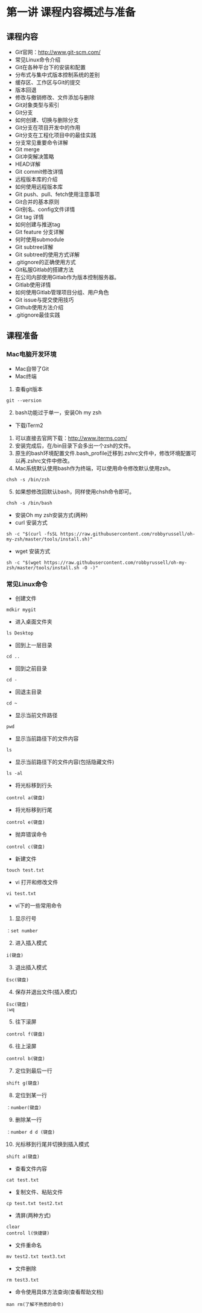 # 第一讲 课程内容概述与准备
## 课程内容
- Git官网：http://www.git-scm.com/
- 常见Linux命令介绍
- Git在各种平台下的安装和配置
- 分布式与集中式版本控制系统的差别
- 缓存区、工作区与Git的提交
- 版本回退
- 修改与撤销修改、文件添加与删除
- Git对象类型与索引
- Git分支
- 如何创建、切换与删除分支
- Git分支在项目开发中的作用
- Git分支在工程化项目中的最佳实践
- 分支常见重要命令详解
- Git merge
- Git冲突解决策略
- HEAD详解
- Git commit修改详情
- 远程版本库的介绍
- 如何使用远程版本库
- Git push、pull、fetch使用注意事项
- Git合并的基本原则
- Git别名、config文件详情
- Git tag 详情
- 如何创建与推送tag
- Git feature 分支详解
- 何时使用submodule
- Git subtree详解
- Git subtree的使用方式详解
- .gitignore的正确使用方式
- Git私服Gitlab的搭建方法
- 在公司内部使用Gitlab作为版本控制服务器。
- Gitlab使用详情
- 如何使用Gitlab管理项目分组、用户角色
- Git issue与提交使用技巧
- Github使用方法介绍
- .gitignore最佳实践
## 课程准备
### Mac电脑开发环境
- Mac自带了Git
- Mac终端  
1. 查看git版本  
```
git --version
```
2. bash功能过于单一，安装Oh my zsh
- 下载iTerm2  
1. 可以直接去官网下载：http://www.iterms.com/  
2. 安装完成后，在/bin目录下会多出一个zsh的文件。  
3. 原生的bash环境配置文件.bash_profile迁移到.zshrc文件中，修改环境配置可以再.zshrc文件中修改。  
4. Mac系统默认使用bash作为终端，可以使用命令修改默认使用zsh。
```
chsh -s /bin/zsh
```
5. 如果想修改回默认bash，同样使用chsh命令即可。
```
chsh -s /bin/bash
```
- 安装Oh my zsh安装方式(两种)
- curl 安装方式
```
sh -c "$(curl -fsSL https://raw.githubusercontent.com/robbyrussell/oh-my-zsh/master/tools/install.sh)"
```
- wget 安装方式
```
sh -c "$(wget https://raw.githubusercontent.com/robbyrussell/oh-my-zsh/master/tools/install.sh -O -)"
```
### 常见Linux命令
- 创建文件
```
mdkir mygit  
```
- 进入桌面文件夹
```
ls Desktop
```
- 回到上一层目录
```
cd ..
```
- 回到之前目录
```
cd -
```
- 回退主目录
```
cd ~
```
- 显示当前文件路径
```
pwd
```
- 显示当前路径下的文件内容
```
ls
```
- 显示当前路径下的文件内容(包括隐藏文件)
```
ls -al
```
- 将光标移到行头
```
control a(键盘)
```
- 将光标移到行尾
```
control e(键盘)
```
- 抛弃错误命令
```
control c(键盘)
```
- 新建文件
```
touch test.txt
```
- vi 打开和修改文件
```
vi test.txt
```
- vi下的一些常用命令  
1. 显示行号
```
：set number
```
2. 进入插入模式
```
i(键盘)
```
3. 退出插入模式
```
Esc(键盘)
```
4. 保存并退出文件(插入模式)
```
Esc(键盘)
:wq
```
5. 往下滚屏
```
control f(键盘)
```
6. 往上滚屏
```
control b(键盘)
```
7. 定位到最后一行
```
shift g(键盘)
```
8. 定位到某一行
```
：number(键盘)
```
9. 删除某一行
```
：number d d (键盘)
```
10. 光标移到行尾并切换到插入模式
```
shift a(键盘)
```
- 查看文件内容
```
cat test.txt
```
- 复制文件、粘贴文件
```
cp test.txt test2.txt
```
- 清屏(两种方式)
```
clear
control l(快捷键)
```
- 文件重命名
```
mv test2.txt text3.txt
```
- 文件删除
```
rm test3.txt
```
- 命令使用具体方法查询(查看帮助文档)
```
man rm(了解不熟悉的命令)
```
 
